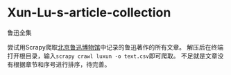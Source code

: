# Xun-Lu-s-article-collection
鲁迅全集

尝试用Scrapy爬取[北京鲁迅博物馆](http://www.luxunmuseum.com.cn/cx/works.php)中记录的鲁迅著作的所有文章。
解压后在终端打开根目录，输入`scrapy crawl luxun -o text.csv`即可爬取。
不足就是文章没有根据章节和序号进行排序，待完善。
